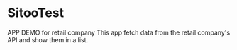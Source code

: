 # SitooTest
APP DEMO for retail company
This app fetch data from the retail company's API and show them in a list.
